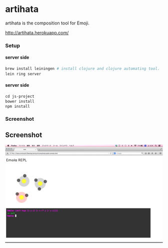 artihata
================================
artihata is the composition tool for Emoji.

http://artihata.herokuapp.com/

### Setup

#### server side
```sh
brew install leiningen # install clojure and clojure automating tool.
lein ring server
```

#### server side
```
cd js-project
bower install
npm install
```

### Screenshot
## Screenshot
![alt text](https://github.com/ymizushi/EmotionalHub/blob/master/screenshot.png "Miku-san")
